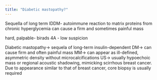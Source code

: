 ```yaml
---
title: "Diabetic mastopathy?"
---
```

Sequella of long term IDDM- autoimmune reaction to matrix proteins from chronic hyperglycemia can cause a firm and sometimes painful mass

hard, palpable- birads 4A - low suspicion

Diabetic mastopathy&#8594; sequela of long-term insulin-dependent DM&#8594; can cause firm and often painful mass
MM&#8594; can appear as ill-defined, asymmetric density without microcalcifications
US&#8594; usually hypoechoic mass or regional acoustic shadowing, mimicking scirrhous breast cancer.
Due to appearance similar to that of breast cancer, core biopsy is usually required

